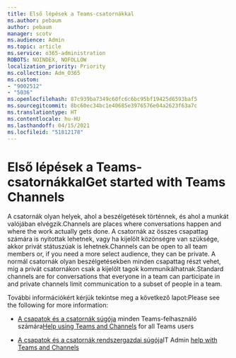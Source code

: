 ```yaml
---
title: Első lépések a Teams-csatornákkal
ms.author: pebaum
author: pebaum
manager: scotv
ms.audience: Admin
ms.topic: article
ms.service: o365-administration
ROBOTS: NOINDEX, NOFOLLOW
localization_priority: Priority
ms.collection: Adm_O365
ms.custom:
- "9002512"
- "5036"
ms.openlocfilehash: 87c939ba7349c60fc6c6bc95bf19425d6593baf5
ms.sourcegitcommit: 8bc60ec34bc1e40685e3976576e04a2623f63a7c
ms.translationtype: HT
ms.contentlocale: hu-HU
ms.lasthandoff: 04/15/2021
ms.locfileid: "51812178"
---
```

# <a name="get-started-with-teams-channels"></a><span data-ttu-id="bb6bd-102">Első lépések a Teams-csatornákkal</span><span class="sxs-lookup"><span data-stu-id="bb6bd-102">Get started with Teams Channels</span></span>

<span data-ttu-id="bb6bd-103">A csatornák olyan helyek, ahol a beszélgetések történnek, és ahol a munkát valójában elvégzik.</span><span class="sxs-lookup"><span data-stu-id="bb6bd-103">Channels are places where conversations happen and where the work actually gets done.</span></span> <span data-ttu-id="bb6bd-104">A csatornák az összes csapattag számára is nyitottak lehetnek, vagy ha kijelölt közönségre van szüksége, akkor privát státuszúak is lehetnek.</span><span class="sxs-lookup"><span data-stu-id="bb6bd-104">Channels can be open to all team members or, if you need a more select audience, they can be private.</span></span> <span data-ttu-id="bb6bd-105">A normál csatornák olyan beszélgetésekben minden csapattag részt vehet, míg a privát csatornákon csak a kijelölt tagok kommunikálhatnak.</span><span class="sxs-lookup"><span data-stu-id="bb6bd-105">Standard channels are for conversations that everyone in a team can participate in and private channels limit communication to a subset of people in a team.</span></span>

<span data-ttu-id="bb6bd-106">További információkért kérjük tekintse meg a következő lapot:</span><span class="sxs-lookup"><span data-stu-id="bb6bd-106">Please see the following for more information:</span></span>

- <span data-ttu-id="bb6bd-107">[A csapatok és a csatornák súgója](https://support.office.com/article/teams-and-channels-df38ae23-8f85-46d3-b071-cb11b9de5499) minden Teams-felhasználó számára</span><span class="sxs-lookup"><span data-stu-id="bb6bd-107">[Help using Teams and Channels](https://support.office.com/article/teams-and-channels-df38ae23-8f85-46d3-b071-cb11b9de5499) for all Teams users</span></span>

- <span data-ttu-id="bb6bd-108">[A csapatok és a csatornák rendszergazdai súgója](https://docs.microsoft.com/microsoftteams/teams-channels-overview)</span><span class="sxs-lookup"><span data-stu-id="bb6bd-108">IT Admin [help with Teams and Channels](https://docs.microsoft.com/microsoftteams/teams-channels-overview)</span></span> 
